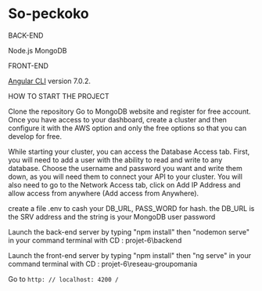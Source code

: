 # So-peckoko
BACK-END

Node.js MongoDB

FRONT-END

[Angular CLI](https://github.com/angular/angular-cli) version 7.0.2.

HOW TO START THE PROJECT

Clone the repository
Go to MongoDB website and register for free account. Once you have access to your dashboard, create a cluster and then configure it with the AWS option and only the free options so that you can develop for free.

While starting your cluster, you can access the Database Access tab. First, you will need to add a user with the ability to read and write to any database. Choose the username and password you want and write them down, as you will need them to connect your API to your cluster.
You will also need to go to the Network Access tab, click on Add IP Address and allow access from anywhere (Add access from Anywhere).

create a file .env to cash your DB_URL, PASS_WORD for hash. the DB_URL is the SRV address  and the string <PASSWORD> is your MongoDB user password

Launch the back-end server by typing "npm install" then "nodemon serve" in your command terminal with CD : projet-6\backend

Launch the front-end server by typing "npm install" then "ng serve" in your command terminal with CD : projet-6\reseau-groupomania


Go to `http: // localhost: 4200 /`



